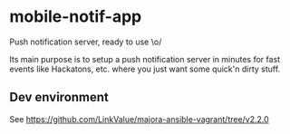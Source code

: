 # mobile-notif-app

Push notification server, ready to use \o/ 

Its main purpose is to setup a push notification server in minutes for fast events like Hackatons, etc. 
where you just want some quick'n dirty stuff.

## Dev environment

See https://github.com/LinkValue/majora-ansible-vagrant/tree/v2.2.0
